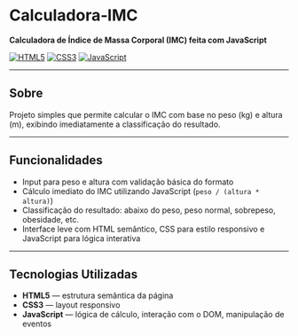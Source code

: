 # Calculadora‑IMC

**Calculadora de Índice de Massa Corporal (IMC) feita com JavaScript**

[![HTML5](https://img.shields.io/badge/HTML5-E34F26?style=for-the-badge\&logo=html5\&logoColor=white)]()
[![CSS3](https://img.shields.io/badge/CSS3-1572B6?style=for-the-badge\&logo=css3\&logoColor=white)]()
[![JavaScript](https://img.shields.io/badge/JavaScript-F7DF1E?style=for-the-badge\&logo=javascript\&logoColor=black)]()

---

##  Sobre

Projeto simples que permite calcular o IMC com base no peso (kg) e altura (m), exibindo imediatamente a classificação do resultado.

---

##  Funcionalidades

- Input para peso e altura com validação básica do formato
- Cálculo imediato do IMC utilizando JavaScript (`peso / (altura * altura)`)
- Classificação do resultado: abaixo do peso, peso normal, sobrepeso, obesidade, etc.
- Interface leve com HTML semântico, CSS para estilo responsivo e JavaScript para lógica interativa

---

##  Tecnologias Utilizadas

- **HTML5** — estrutura semântica da página  
- **CSS3** — layout responsivo
- **JavaScript** — lógica de cálculo, interação com o DOM, manipulação de eventos  
